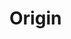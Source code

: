 # Origin

<div id="example"></div>
<script type="application/javascript">
  new Vue({
    el: '#example',
    template: '<live-code class="full" :template="code" mode="html>iframe" :debounce="200" />',
    data: {
      code:
`
<body touch-action="none">

<script src="${location.origin+location.pathname}/global.js"><\/script>

<style>
    html, body {
        width: 100%; height: 100%;
        margin: 0; padding: 0;
        background: #333;
        touch-action: none; /* prevent touch drag from scrolling */
        color: #ccc;
    }
    lume-scene { position: absolute!important; top: 0; left: 0; }
    lume-node { padding: 15px; pointer-events: all; }
</style>

<!-- Use the enable-css attribute to disable CSS rendering so that only WebGL
rendering is enabled (this saves CPU/Memory if you don't need CSS rendering).
-->
<lume-scene webgl enable-css="false">
    <lume-ambient-light intensity="0.3"></lume-ambient-light>
    <lume-point-light
      align-point="0.5 0.5 0.5"
      position="-200 -200 400"
      intensity="0.5"
      shadow-map-width="1024"
      shadow-map-height="1024"
    ></lume-point-light>
</lume-scene>

<lume-scene id="scene2">
    <lume-node size-mode="proportional literal" size="1 80">
        <label>
            X rotation <code id="xRotationVal"></code>:
            <input id="xRotation" type="range" min="0" max="360" value="0">
        </label>
        <br />
        <label>
            Y rotation <code id="yRotationVal"></code>:
            <input id="yRotation" type="range" min="0" max="360" value="0">
        </label>
        <br />
        <label>
            Z rotation <code id="zRotationVal"></code>:
            <input id="zRotation" type="range" min="0" max="360" value="0">
        </label>
    </lume-node>
</lume-scene>

<script>
    LUME.useDefaultNames()

    const {html} = LUME

    // the following values of origin allow the boxes to rotate around one of
    // their corners.
    const origins = [
        '0 0 0', // left/top/back
        '1 0 0', // right/top/back
        '0 1 0', // left/bottom/back
        '0 0 1', // left/top/front
        '1 1 0', // right/bottom/back
        '1 0 1', // right/top/front
        '0 1 1', // left/bottom/front
        '1 1 1', // right/bottom/front
    ]

    const makeBox = (origin, i) => html\`
        ${/* Lays the boxes out in a two-row grid, four boxes per row. */''}
        <lume-box origin=\${origin}
            align-point=\${[0.20 + i%4 * 0.20, i < 4 ? 0.4 : 0.6, 0]}
            size="100 100 100"
            mount-point="0.5 0.5 0.5"
            color="skyblue"
            opacity="0.5"
        >
            <lume-sphere align-point=\${origin} size="10 10 10" mount-point="0.5 0.5 0.5" color="deeppink"></lume-sphere>
        </lume-box>
    \`

    const scene = document.querySelector('lume-scene')
    const boxes = []

    let i = 0

    for (const origin of origins) {
        const box = makeBox(origin, i)
        boxes.push(box)
        scene.append(box)
        i += 1
    }


    const updateValues = () => {
        xRotationVal.innerHTML = '('+xRotation.value.padStart(3).replace(' ', '&nbsp;')+' deg)'
        yRotationVal.innerHTML = '('+yRotation.value.padStart(3).replace(' ', '&nbsp;')+' deg)'
        zRotationVal.innerHTML = '('+zRotation.value.padStart(3).replace(' ', '&nbsp;')+' deg)'
    }

    updateValues()

    const onChangeXRotation = () => {
        for (const box of boxes)
            box.rotation = [ xRotation.value, yRotation.value, zRotation.value ]

        updateValues()
    }

    xRotation.addEventListener('change', onChangeXRotation)
    xRotation.addEventListener('input', onChangeXRotation)
    yRotation.addEventListener('change', onChangeXRotation)
    yRotation.addEventListener('input', onChangeXRotation)
    zRotation.addEventListener('change', onChangeXRotation)
    zRotation.addEventListener('input', onChangeXRotation)
<\/script>
</body>
`
    },
  })
</script>
